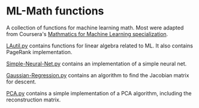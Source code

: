 # ML-Math functions

A collection of functions for machine learning math. Most were adapted from Coursera's [Mathmatics for Machine Learning specialization](https://www.coursera.org/specializations/mathematics-machine-learning?).

[LAutil.py](LAutil.py) contains functions for linear algebra related to ML. It also contains PageRank implementation.

[Simple-Neural-Net.py](Simple-Neural-Net.py) contains an implementation of a simple neural net.

[Gaussian-Regression.py](Gaussian-Regression.py) contains an algorithm to find the Jacobian matrix for descent.

[PCA.py](PCA.py) contains a simple implementation of a PCA algorithm, including the reconstruction matrix.
